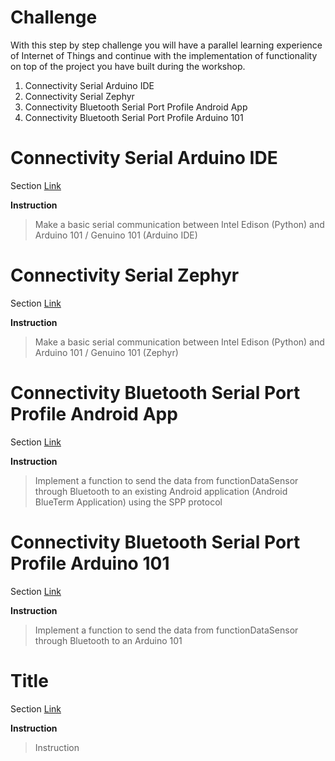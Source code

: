 # Challenge

With this step by step challenge you will have a parallel learning experience of Internet of Things and continue with the implementation of functionality on top of the project you have built during the workshop.

1. Connectivity Serial Arduino IDE
2. Connectivity Serial Zephyr
3. Connectivity Bluetooth Serial Port Profile Android App
4. Connectivity Bluetooth Serial Port Profile Arduino 101
# Connectivity Serial Arduino IDE

Section [Link](url)

__Instruction__ 

> Make a basic serial communication between Intel Edison (Python) and Arduino 101 / Genuino 101 (Arduino IDE)

# Connectivity Serial Zephyr

Section [Link](url)

__Instruction__ 

> Make a basic serial communication between Intel Edison (Python) and Arduino 101 / Genuino 101 (Zephyr)

# Connectivity Bluetooth Serial Port Profile Android App

Section [Link](url)

__Instruction__

> Implement a function to send the data from functionDataSensor through Bluetooth to an existing Android application (Android BlueTerm Application) using the SPP protocol

# Connectivity Bluetooth Serial Port Profile Arduino 101

Section [Link](url)

__Instruction__

> Implement a function to send the data from functionDataSensor through Bluetooth to an Arduino 101

# Title

Section [Link](url)

__Instruction__ 
> Instruction

